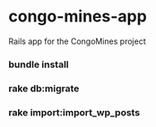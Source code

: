 # congo-mines-app
Rails app for the CongoMines project


### bundle install
### rake db:migrate
### rake import:import_wp_posts


